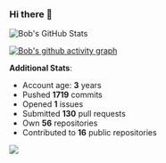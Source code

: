 ### Hi there 👋

![Bob's GitHub Stats](https://github-readme-stats.vercel.app/api?username=Bobthesoftwaredeveloper&show_icons=true&count_private=true&theme=react&hide=stars,prs,issues,contribs)

[![Bob's github activity graph](https://activity-graph.herokuapp.com/graph?username=BobTheSoftwareDeveloper&theme=react-dark)](https://github.com/ashutosh00710/github-readme-activity-graph)

**Additional Stats**:
- Account age: **3** years
- Pushed **1719** commits
- Opened **1** issues
- Submitted **130** pull requests
- Own **56** repositories
- Contributed to **16** public repositories

![](https://komarev.com/ghpvc/?username=BobTheSoftwareDeveloper)
